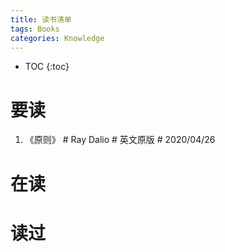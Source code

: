 ```yaml
---
title: 读书清单
tags: Books
categories: Knowledge
---
```


* TOC
{:toc}

# 要读

1. 《原则》 # Ray Dalio # 英文原版 # 2020/04/26

# 在读


# 读过
